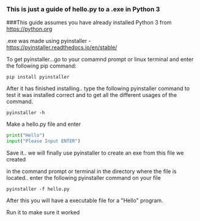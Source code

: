 ### This is just a guide of hello.py to a .exe in Python 3

###This guide assumes you have already installed Python 3 from https://python.org

.exe was made using pyinstaller - https://pyinstaller.readthedocs.io/en/stable/

To get pyinstaller...go to your comamnd prompt or linux terminal and enter the following pip command:
```  
pip install pyinstaller
```
After it has finished installing.. type the following pyinstaller command to test it was installed correct and to get all the different usages of the command.
```
pyinstaller -h
```
Make a hello.py file and enter
```python
print("Hello")
input("Please Input ENTER")
```
Save it.. we will finally use pyinstaller to create an exe from this file we created

in the command prompt or terminal in the directory where the file is located.. enter the following pyinstaller command on your file
```
pyinstaller -f hello.py
```
After this you will have a executable file for a  "Hello" program.

Run it to make sure it worked
